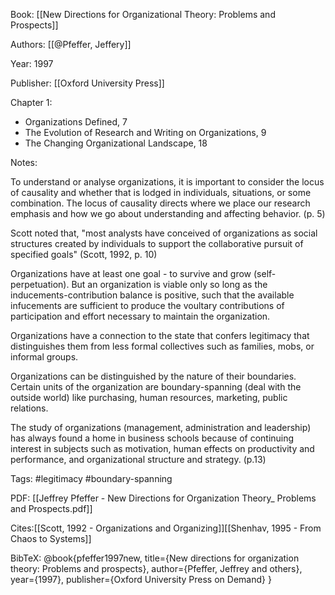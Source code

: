 Book: [[New Directions for Organizational Theory: Problems and Prospects]]

Authors: [[@Pfeffer, Jeffery]]

Year: 1997

Publisher: [[Oxford University Press]]

Chapter 1:
- Organizations Defined, 7
- The Evolution of Research and Writing on Organizations, 9
- The Changing Organizational Landscape, 18

Notes:

To understand or analyse organizations, it is important to consider the locus of causality and whether that is lodged in individuals, situations, or some combination. The locus of causality directs where we place our research emphasis and how we go about understanding and affecting behavior. (p. 5)

Scott noted that, "most analysts have conceived of organizations as social structures created by individuals to support the collaborative pursuit of specified goals" (Scott, 1992, p. 10) 

Organizations have at least one goal - to survive and grow (self-perpetuation). But an organization is viable only so long as the inducements-contribution balance is positive, such that the available infucements are sufficient to produce the voultary contributions of participation and effort necessary to maintain the organization. 

Organizations have a connection to the state that confers legitimacy that distinguishes them from less formal collectives such as families, mobs, or informal groups.

Organizations can be distinguished by the nature of their boundaries. Certain units of the organization are boundary-spanning (deal with the outside world) like purchasing, human resources, marketing, public relations. 

The study of organizations (management, administration and leadership) has always found a home in business schools because of continuing interest in subjects such as motivation, human effects on productivity and performance, and organizational structure and strategy. (p.13)

Tags: #legitimacy #boundary-spanning

PDF: [[Jeffrey Pfeffer - New Directions for Organization Theory_ Problems and Prospects.pdf]]

Cites:[[Scott, 1992 - Organizations and Organizing]][[Shenhav, 1995 - From Chaos to Systems]]

BibTeX: @book{pfeffer1997new,
  title={New directions for organization theory: Problems and prospects},
  author={Pfeffer, Jeffrey and others},
  year={1997},
  publisher={Oxford University Press on Demand}
}
